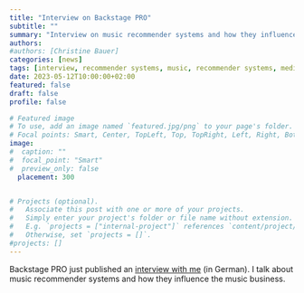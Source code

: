 ```yaml
---
title: "Interview on Backstage PRO"
subtitle: ""
summary: "Interview on music recommender systems and how they influence the music business."
authors: 
#authors: [Christine Bauer]
categories: [news]
tags: [interview, recommender systems, music, recommender systems, media, implications, future music camp]
date: 2023-05-12T10:00:00+02:00
featured: false
draft: false
profile: false

# Featured image
# To use, add an image named `featured.jpg/png` to your page's folder.
# Focal points: Smart, Center, TopLeft, Top, TopRight, Left, Right, BottomLeft, Bottom, BottomRight.
image:
#  caption: ""
#  focal_point: "Smart"
#  preview_only: false
  placement: 300


# Projects (optional).
#   Associate this post with one or more of your projects.
#   Simply enter your project's folder or file name without extension.
#   E.g. `projects = ["internal-project"]` references `content/project/deep-learning/index.md`.
#   Otherwise, set `projects = []`.
#projects: []
---
```


Backstage PRO just published an [interview with me](https://www.backstagepro.de/thema/christine-bauer-universitaet-salzburg-ueber-ki-empfehlungsalgorithmen-und-deren-auswirkungen-auf-musiker-innen-2023-05-12-GJ1ZbMgtLL) (in German). I talk about music recommender systems and how they influence the music business.
